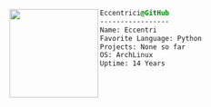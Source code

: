<div style="display:block;text-align:left"><a href="https://wiki.archlinux.org/" imageanchor="1"><img align="left" src="https://external-content.duckduckgo.com/iu/?u=https%3A%2F%2Fwiki.installgentoo.com%2Fimages%2Ff%2Ff9%2FArch-linux-logo.png&f=1&nofb=1" border="0" style="width:156px;">
  
  ```css
  Eccentrici@GitHub
  -----------------
  Name: Eccentri
  Favorite Language: Python
  Projects: None so far
  OS: ArchLinux  
  Uptime: 14 Years
  ```


</div>


